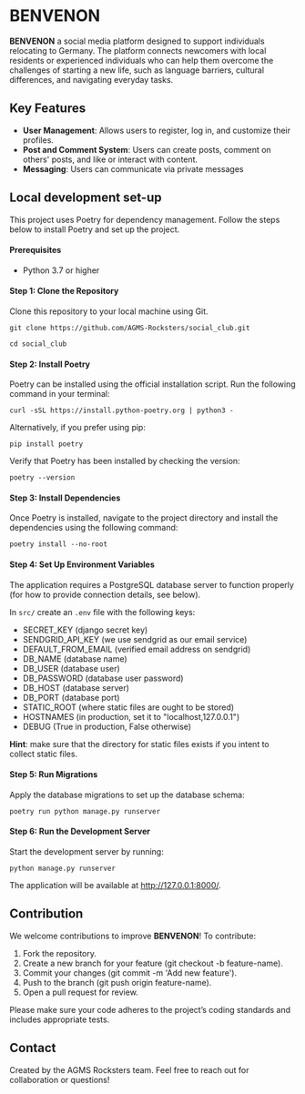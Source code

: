 # BENVENON


**BENVENON** a social media platform designed to support individuals relocating to Germany. The platform connects newcomers with local residents or experienced individuals who can help them overcome the challenges of starting a new life, such as language barriers, cultural differences, and navigating everyday tasks.

## Key Features

- **User Management**: Allows users to register, log in, and customize their profiles.
- **Post and Comment System**: Users can create posts, comment on others' posts, and like or interact with content.
- **Messaging**: Users can communicate via private messages



## Local development set-up

This project uses Poetry for dependency management. Follow the steps below to install Poetry and set up the project.

#### Prerequisites

- Python 3.7 or higher

#### Step 1: Clone the Repository

Clone this repository to your local machine using Git.

`git clone https://github.com/AGMS-Rocksters/social_club.git`

`cd social_club`


#### Step 2: Install Poetry

Poetry can be installed using the official installation script. Run the following command in your terminal:

`curl -sSL https://install.python-poetry.org | python3 -`

Alternatively, if you prefer using pip:

`pip install poetry`

Verify that Poetry has been installed by checking the version:

`poetry --version`

#### Step 3: Install Dependencies

Once Poetry is installed, navigate to the project directory and install the dependencies using the following command:

`poetry install --no-root`

#### Step 4: Set Up Environment Variables

The application requires a PostgreSQL database server to function properly (for how to provide connection details, see below).

In `src/` create an `.env` file with the following keys:

- SECRET_KEY (django secret key)
- SENDGRID_API_KEY (we use sendgrid as our email service)
- DEFAULT_FROM_EMAIL (verified email address on sendgrid)
- DB_NAME (database name)
- DB_USER (database user)
- DB_PASSWORD (database user password)
- DB_HOST (database server)
- DB_PORT (database port)
- STATIC_ROOT (where static files are ought to be stored)
- HOSTNAMES (in production, set it to "localhost,127.0.0.1")
- DEBUG (True in production, False otherwise)

**Hint**: make sure that the directory for static files exists if you intent to collect static files.

#### Step 5: Run Migrations

Apply the database migrations to set up the database schema:

`poetry run python manage.py runserver`

#### Step 6: Run the Development Server

Start the development server by running:

`python manage.py runserver`

The application will be available at http://127.0.0.1:8000/.


## Contribution

We welcome contributions to improve **BENVENON**! To contribute:

1. Fork the repository.
2. Create a new branch for your feature (git checkout -b feature-name).
3. Commit your changes (git commit -m 'Add new feature').
4. Push to the branch (git push origin feature-name).
5. Open a pull request for review.

Please make sure your code adheres to the project’s coding standards and includes appropriate tests.


## Contact

Created by the AGMS Rocksters team. Feel free to reach out for collaboration or questions!